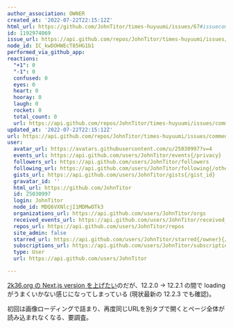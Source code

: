 ```yaml
---
author_association: OWNER
created_at: '2022-07-22T22:15:12Z'
html_url: https://github.com/JohnTitor/times-huyuumi/issues/67#issuecomment-1192974069
id: 1192974069
issue_url: https://api.github.com/repos/JohnTitor/times-huyuumi/issues/67
node_id: IC_kwDOHWEcT85HG1b1
performed_via_github_app: 
reactions:
  "+1": 0
  "-1": 0
  confused: 0
  eyes: 0
  heart: 0
  hooray: 0
  laugh: 0
  rocket: 0
  total_count: 0
  url: https://api.github.com/repos/JohnTitor/times-huyuumi/issues/comments/1192974069/reactions
updated_at: '2022-07-22T22:15:12Z'
url: https://api.github.com/repos/JohnTitor/times-huyuumi/issues/comments/1192974069
user:
  avatar_url: https://avatars.githubusercontent.com/u/25030997?v=4
  events_url: https://api.github.com/users/JohnTitor/events{/privacy}
  followers_url: https://api.github.com/users/JohnTitor/followers
  following_url: https://api.github.com/users/JohnTitor/following{/other_user}
  gists_url: https://api.github.com/users/JohnTitor/gists{/gist_id}
  gravatar_id: ''
  html_url: https://github.com/JohnTitor
  id: 25030997
  login: JohnTitor
  node_id: MDQ6VXNlcjI1MDMwOTk3
  organizations_url: https://api.github.com/users/JohnTitor/orgs
  received_events_url: https://api.github.com/users/JohnTitor/received_events
  repos_url: https://api.github.com/users/JohnTitor/repos
  site_admin: false
  starred_url: https://api.github.com/users/JohnTitor/starred{/owner}{/repo}
  subscriptions_url: https://api.github.com/users/JohnTitor/subscriptions
  type: User
  url: https://api.github.com/users/JohnTitor

---
```

[2k36.org の Next.js version を上げたい](https://togithub.com/JohnTitor/2k36.org/pull/283#issuecomment-1192942239)のだが、12.2.0 -> 12.2.1 の間で loading がうまくいかない感じになってしまっている (現状最新の 12.2.3 でも確認)。

初回は画像ローディングで詰まり、再度同じURLを別タブで開くとページ全体が読み込まれなくなる、要調査。